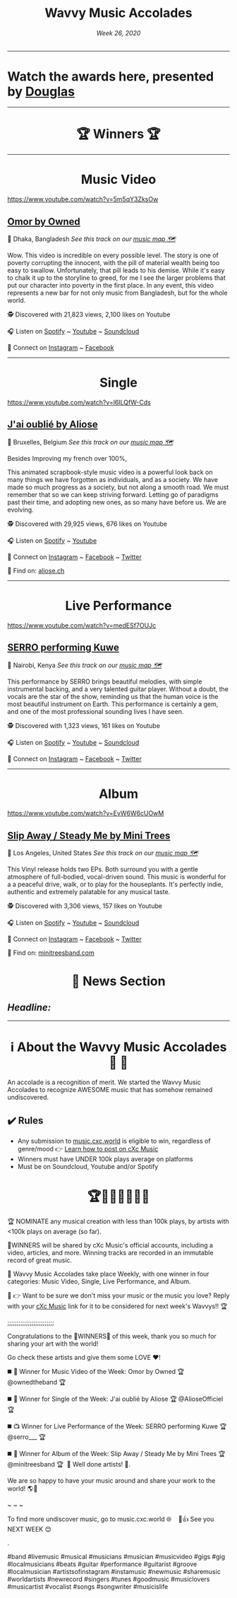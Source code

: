 

# <center> **Wavvy Music Accolades**</center> 
###### <center> Week 26, 2020</center> 

<hr>

# Watch the awards here, presented by [Douglas](https://douglas.life)




<hr>

# <center>🏆 Winners 🏆 </center>

<hr>

#  <center> **Music Video**</center> 

https://www.youtube.com/watch?v=5m5qY3ZksOw

## [Omor by Owned](https://music.cxc.world/?locLat=23.833&locLng=90.192&zoom=9&id=1740)
📍 Dhaka, Bangladesh
*See this track on our [music map 🗺️](https://music.cxc.world/?locLat=23.833&locLng=90.192&zoom=9&id=1740)*
</center>

Wow. This video is incredible on every possible level. The story is one of poverty corrupting the innocent, with the pill of material wealth being too easy to swallow. Unfortunately, that pill leads to his demise. While it's easy to chalk it up to the storyline to greed, for me I see the larger problems that put our character into poverty in the first place. In any event, this video represents a new bar for not only music from Bangladesh, but for the whole world.

🕵 Discovered with 21,823 views, 2,100 likes on Youtube

🎧 Listen on [Spotify](https://open.spotify.com/artist/2khsQvqlAuVDTR4f6vFVrU) ~ [Youtube](https://www.youtube.com/watch?v=5m5qY3ZksOw) ~ [Soundcloud](https://soundcloud.com/owned-the-band)

💫 Connect on [Instagram](https://www.instagram.com/ownedtheband/) ~ [Facebook](https://www.facebook.com/ownedtheband/) 

<hr>


#  <center> **Single**</center> 

https://www.youtube.com/watch?v=l6ILQfW-Cds

## [J'ai oublié by Aliose](https://music.cxc.world/?locLat=50.884&locLng=4.558&zoom=11&id=1742)
📍 Bruxelles, Belgium
*See this track on our [music map 🗺️](https://music.cxc.world/?locLat=50.884&locLng=4.558&zoom=11&id=1742)*

Besides Improving my french over 100%, 

This animated scrapbook-style music video is a powerful look back on many things we have forgotten as individuals, and as a society. We have made so much progress as a society, but not along a smooth road. We must remember that so we can keep striving forward. Letting go of paradigms past their time, and adopting new ones, as so many have before us. We are evolving. 


</center>


🕵 Discovered with 29,925 views, 676 likes on Youtube

🎧 Listen on [Spotify](https://open.spotify.com/track/36oUKPAw1ZlC8ZkLLyz4kA?si=7J8DxQCkQdmpfg4uBeZxAA) ~ [Youtube](https://www.youtube.com/watch?v=l6ILQfW-Cds) 

💫 Connect on [Instagram](https://www.instagram.com/AlioseOfficiel/) ~ [Facebook](https://www.facebook.com/AlioseOfficiel/) ~ [Twitter](https://twitter.com/AlioseOfficiel)


🔗 Find  on: [aliose.ch](http://aliose.ch/)

<hr>

#  <center>**Live Performance**</center>

https://www.youtube.com/watch?v=medESf7OUJc

## [SERRO performing Kuwe](https://music.cxc.world/?locLat=-1.280&locLng=36.849&zoom=13&id=1743)
📍 Nairobi, Kenya
*See this track on our [music map 🗺️](https://music.cxc.world/?locLat=-1.280&locLng=36.849&zoom=13&id=1743)*
</center>

This performance by SERRO brings beautiful melodies, with simple instrumental backing, and a very talented guitar player. Without a doubt, the vocals are the star of the show, reminding us that the human voice is the most beautiful instrument on Earth. This performance is certainly a gem, and one of the most professional sounding lives I have seen.

🕵 Discovered with 1,323 views, 161 likes on Youtube

🎧 Listen on [Spotify](https://open.spotify.com/album/0xV4Zm2IC2b9uNh4r0avUY?si=dMAW9bJeSFi_zLIQHJTDVg) ~ [Youtube](https://www.youtube.com/watch?v=medESf7OUJc) ~ [Soundcloud](https://soundcloud.com/serromusic)

💫 Connect on [Instagram](https://www.instagram.com/serro___/) ~ [Facebook](https://www.facebook.com/serromusic) ~ [Twitter](https://twitter.com/serro___)


<hr>

#  <center>**Album**</center>

https://www.youtube.com/watch?v=EvW6W6cUOwM

## [Slip Away / Steady Me by Mini Trees](https://music.cxc.world/?locLat=33.827&locLng=-117.798&zoom=9&id=1744)
📍 Los Angeles, United States
*See this track on our [music map 🗺️](https://music.cxc.world/?locLat=33.827&locLng=-117.798&zoom=9&id=1744)*
</center>

This Vinyl release holds two EPs. Both surround you with a gentle atmosphere of full-bodied, vocal-driven sound. This music is wonderful for a a peaceful drive, walk, or to play for the houseplants. It's perfectly indie, authentic and extremely palatable for any musical taste. 

🕵 Discovered with 3,306 views, 157 likes on Youtube

🎧 Listen on [Spotify](https://open.spotify.com/album/0iVsgvEzzr8kZuYJ2z9YGG) ~ [Youtube](https://www.youtube.com/watch?v=EvW6W6cUOwM) ~ [Soundcloud](https://soundcloud.com/minitreesband/sets/slipawayep)

💫 Connect on [Instagram](https://www.instagram.com/minitreesband/) ~ [Facebook](https://www.facebook.com/minitreesband) ~ [Twitter](https://twitter.com/minitreesband)

🔗 Find  on: [minitreesband.com](https://www.minitreesband.com/)



# <center>📰 News Section </center>
## *Headline:*

<hr>

# <center>ℹ️ About the Wavvy Music Accolades🕺 🌊 </center>

An accolade is a recognition of merit. We started the Wavvy Music Accolades to recognize AWESOME music that has somehow remained undiscovered.


## ✔️ Rules
- Any submission to [music.cxc.world](https://music.cxc.world) is eligible to win, regardless of genre/mood  👉 [Learn how to post on cXc Music](https://docs.cxc.world/knowledge-base/how-to-add-music/)
- Winners must have UNDER 100k plays average on platforms
- Must be on Soundcloud, Youtube and/or Spotify


#  <center>🏆🥇🎼🎶🎵🏅🎊</center>


🏆 NOMINATE any musical creation with less than 100k plays, by artists with <100k plays on average (so far).

🥇WINNERS will be shared by cXc Music's official accounts, including a video, articles, and more. Winning tracks are recorded in an immutable record of great music. 

🌊 Wavvy Music Accolades take place Weekly, with one winner in four categories: Music Video, Single, Live Performance, and Album.

🔑 👉 Want to be sure we don't miss your music or the music you love? Reply with your [cXc Music](https://music.cxc.world) link for it to be considered for next week's Wavvys!! 🏆






;;;;;;;;;;;;;;;;;;;;;;;;;



Congratulations to the 🎉WINNERS🎉 of this week, thank you so much for sharing your art with the world!

Go check these artists and give them some LOVE ❤️! ⁣⁣⁣⁣⁣⁣ ⁣⁣⁣ 

◼️ 🎦⁣⁣⁣⁣ Winner for Music Video of the Week: Omor by Owned 🏆 @ownedtheband 🏆⁣⁣⁣⁣ ⁣

⁣⁣⁣◼️ 🎤 Winner for Single of the Week: J'ai oublié by Aliose 🏆 ⁣@AlioseOfficiel 🏆⁣⁣ ⁣⁣⁣ 

◼️ 📺 Winner for Live Performance of the Week: SERRO performing Kuwe 🏆@serro___ 🏆⁣⁣⁣⁣⁣⁣⁣⁣ ⁣⁣⁣⁣⁣⁣⁣⁣ 

◼️ 📀 Winner for Album of the Week: Slip Away / Steady Me by Mini Trees 🏆 ⁣⁣⁣⁣⁣⁣@minitreesband 🏆⁣⁣ ⁣⁣ 🥳 Well done artists! 🥳. 

We are so happy to have your music around and share your work to the world! 🌎💫⁣⁣⁣⁣⁣⁣⁣⁣ ⁣⁣⁣⁣⁣ ⁣⁣⁣ ⁣⁣⁣⁣


 ~ ~ ~ ⁣⁣⁣⁣⁣ 

⁣⁣⁣⁣⁣To find more undiscover music, go to music.cxc.world⁣ 🌐 ⁣ ⁣⁣⁣⁣⁣⁣⁣ ⁣⁣⁣⁣⁣⁣⁣⁣ 👋👍 See you NEXT WEEK 😊⁣⁣⁣⁣⁣⁣⁣⁣ ⁣⁣⁣⁣⁣⁣⁣ 

. ⁣⁣⁣⁣⁣⁣⁣⁣ ⁣⁣⁣⁣⁣⁣⁣⁣ ⁣⁣⁣⁣⁣⁣⁣ 




#band #livemusic #musical #musicians #musician #musicvideo #gigs #gig #localmusicians #beats #guitar #performance #guitarist #groove #localmusician #artistsofinstagram #instamusic #newmusic #sharemusic #worldartists ⁣⁣⁣#newrecord #singers #tunes #goodmusic #musiclovers #musicartist #vocalist #songs #songwriter #musicislife ⁣⁣⁣⁣⁣⁣⁣⁣ ⁣⁣⁣⁣⁣⁣⁣⁣
<!--stackedit_data:
eyJoaXN0b3J5IjpbLTEyMjY2MjM2MSw2OTU1NTYxMTMsNzU0MT
I3NDM3LDE0MDc2NTUyMDMsMTE5MTcyOTcxMyw3MDA2NDA3OTks
LTc2NDY0MDcwMywtMTEzODg3MDMwMiwtODk4MzAxOTU4LC0zND
I2MjI0NTIsNzEyMjExNDIwXX0=
-->